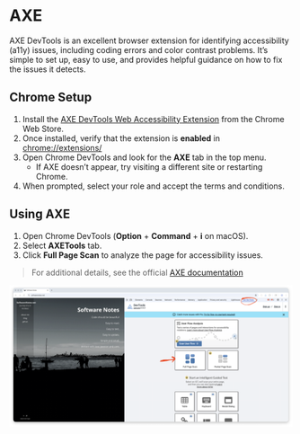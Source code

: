 # AXE

AXE DevTools is an excellent browser extension for identifying accessibility (a11y) issues, including coding errors and 
color contrast problems. It’s simple to set up, easy to use, and provides helpful guidance on how to fix the issues it 
detects. 

## Chrome Setup
1. Install the [AXE DevTools Web Accessibility Extension](https://chromewebstore.google.com/detail/axe-devtools-web-accessib/lhdoppojpmngadmnindnejefpokejbdd?hl=en-US) from the Chrome Web Store.
2. Once installed, verify that the extension is **enabled** in [chrome://extensions/](chrome://extensions/)
3. Open Chrome DevTools and look for the **AXE** tab in the top menu.
   - If AXE doesn’t appear, try visiting a different site or restarting Chrome.
4. When prompted, select your role and accept the terms and conditions.

## Using AXE
1. Open Chrome DevTools (**Option** + **Command** + **i** on macOS).
2. Select **AXETools** tab.
3. Click **Full Page Scan** to analyze the page for accessibility issues.
> For additional details, see the official [AXE documentation](https://axe.deque.com/install-success)

![Example page show AXE tool](./assets/axe-example.png)